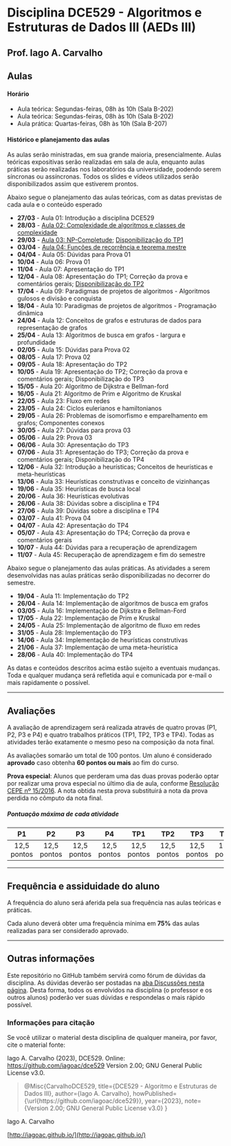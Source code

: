 
# Disciplina DCE529 - Algoritmos e Estruturas de Dados III (AEDs III)

  

## Prof. Iago A. Carvalho

## Aulas

#### Horário

- Aula teórica: Segundas-feiras, 08h às 10h (Sala B-202)
- Aula teórica: Segundas-feiras, 08h às 10h (Sala B-202)
- Aula prática: Quartas-feiras, 08h às 10h (Sala B-207)

#### Histórico e planejamento das aulas

As aulas serão ministradas, em sua grande maioria, presencialmente. Aulas teóricas expositivas serão realizadas em sala de aula, enquanto aulas práticas serão realizadas nos laboratórios da universidade, podendo serem síncronas ou assíncronas. Todos os slides e vídeos utilizados serão disponibilizados assim que estiverem prontos.  

Abaixo segue o planejamento das aulas teóricas, com as datas previstas de cada aula e o conteúdo esperado

-  **27/03** - Aula 01: Introdução a disciplina DCE529
-  **28/03** - [Aula 02: Complexidade de algoritmos e classes de complexidade](https://github.com/iagoac/dce529/blob/main/slides/aula_02.pdf)
-  **29/03** - [Aula 03: NP-Completude](https://github.com/iagoac/dce529/blob/main/slides/aula_03.pdf); [Disponibilização do TP1](https://github.com/iagoac/dce529/tree/main/trabalhos/tp_01)
-  **03/04** - [Aula 04: Funções de recorrência e teorema mestre](https://github.com/iagoac/dce529/blob/main/slides/aula_04.pdf)
-  **04/04** - Aula 05: Dúvidas para Prova 01
-  **10/04** - Aula 06: Prova 01
-  **11/04** - Aula 07: Apresentação do TP1
-  **12/04** - Aula 08: Apresentação do TP1; Correção da prova e comentários gerais; [Disponibilização do TP2](https://github.com/iagoac/dce529/tree/main/trabalhos/tp_02)
-  **17/04** - Aula 09: Paradigmas de projetos de algoritmos - Algoritmos gulosos e divisão e conquista
-  **18/04** - Aula 10: Paradigmas de projetos de algoritmos - Programação dinâmica
-  **24/04** - Aula 12: Conceitos de grafos e estruturas de dados para representação de grafos
-  **25/04** - Aula 13: Algoritmos de busca em grafos - largura e profundidade
-  **02/05** - Aula 15: Dúvidas para Prova 02
-  **08/05** - Aula 17: Prova 02
-  **09/05** - Aula 18: Apresentação do TP2
-  **10/05** - Aula 19: Apresentação do TP2; Correção da prova e comentários gerais; Disponibilização do TP3
-  **15/05** - Aula 20: Algoritmo de Dijkstra e Bellman-ford
-  **16/05** - Aula 21: Algoritmo de Prim e Algoritmo de Kruskal
-  **22/05** - Aula 23: Fluxo em redes
-  **23/05** - Aula 24: Ciclos eulerianos e hamiltonianos
-  **29/05** - Aula 26: Problemas de isomorfismo e emparelhamento em grafos; Componentes conexos
-  **30/05** - Aula 27: Dúvidas para prova 03
-  **05/06** - Aula 29: Prova 03
-  **06/06** - Aula 30: Apresentação do TP3
-  **07/06** - Aula 31: Apresentação do TP3; Correção da prova e comentários gerais; Disponibilização do TP4
-  **12/06** - Aula 32: Introdução a heurísticas; Conceitos de heurísticas e meta-heurísticas
-  **13/06** - Aula 33: Heurísticas construtivas e conceito de vizinhanças
-  **19/06** - Aula 35: Heurísticas de busca local
-  **20/06** - Aula 36: Heurísticas evolutivas
-  **26/06** - Aula 38: Dúvidas sobre a disciplina e TP4
-  **27/06** - Aula 39: Dúvidas sobre a disciplina e TP4
-  **03/07** - Aula 41: Prova 04
-  **04/07** - Aula 42: Apresentação do TP4
-  **05/07** - Aula 43: Apresentação do TP4; Correção da prova e comentários gerais
-  **10/07** - Aula 44: Dúvidas para a recuperação de aprendizagem
-  **11/07** - Aula 45: Recuperação de aprendizagem e fim do semestre

Abaixo segue o planejamento das aulas práticas. As atividades a serem desenvolvidas nas aulas práticas serão disponibilizadas no decorrer do semestre.

-  **19/04** - Aula 11: Implementação do TP2
-  **26/04** - Aula 14: Implementação de algoritmos de busca em grafos
-  **03/05** - Aula 16: Implementação de Dijkstra e Bellman-Ford
-  **17/05** - Aula 22: Implementação de Prim e Kruskal
-  **24/05** - Aula 25: Implementação de algoritmo de fluxo em redes
-  **31/05** - Aula 28: Implementação do TP3
-  **14/06** - Aula 34: Implementação de heurísticas construtivas
-  **21/06** - Aula 37: Implementação de uma meta-heurística
-  **28/06** - Aula 40: Implementação do TP4

As datas e conteúdos descritos acima estão sujeito a eventuais mudanças. Toda e qualquer mudança será refletida aqui e comunicada por e-mail o mais rapidamente o possível.

---

## Avaliações

A avaliação de aprendizagem será realizada através de quatro provas (P1, P2, P3 e P4) e quatro trabalhos práticos (TP1, TP2, TP3 e TP4). Todas as atividades terão exatamente o mesmo peso na composição da nota final.
  
As avaliações somarão um total de 100 pontos. Um aluno é considerado **aprovado** caso obtenha **60 pontos ou mais** ao fim do curso.

**Prova especial**: Alunos que perderam uma das duas provas poderão optar por realizar uma prova especial no último dia de aula, conforme [Resolução CEPE nº 15/2016](https://www.unifal-mg.edu.br/portal/wp-content/uploads/sites/52/2019/07/15-2016-aprova-Reg.-Geral-Cursos-de-gradua%C3%A7%C3%A3o-11935-8-alterada-pela-016-2019-vide-res-020-2019.pdf  "Resolução CEPE nº 15/2016"). A nota obtida nesta prova substituirá a nota da prova perdida no cômputo da nota final.

##### Pontuação máxima de cada atividade

| P1 | P2 | P3 | P4 | TP1 | TP2 | TP3 | TP4 |
| :------------: | :------------: | :------------: | :------------: | :------------: | :------------: | :------------: | :------------: |
| 12,5 pontos | 12,5 pontos | 12,5 pontos | 12,5 pontos | 12,5 pontos | 12,5 pontos | 12,5 pontos | 12,5 pontos|

---

## Frequência e assiduidade do aluno

  

A frequência do aluno será aferida pela sua frequência nas aulas teóricas e práticas.

Cada aluno deverá obter uma frequência mínima em **75%** das aulas realizadas para ser considerado aprovado.

---


## Outras informações

  

Este repositório no GitHub também servirá como fórum de dúvidas da disciplina. As dúvidas deverão ser postadas na [aba Discussões nesta página](https://github.com/iagoac/dce529/discussions). Desta forma, todos os envolvidos na disciplina (o professor e os outros alunos) poderão ver suas dúvidas e respondelas o mais rápido possível.

  

### Informações para citação

  

Se você utilizar o material desta disciplina de qualquer maneira, por favor, cite o material fonte:

  

Iago A. Carvalho (2023), DCE529. Online: https://github.com/iagoac/dce529 Version 2.00; GNU General Public License v3.0.

  
  

> @Misc{CarvalhoDCE529,
> title={DCE529 - Algoritmo e Estruturas de Dados III},
> author={Iago A. Carvalho},
> howPublished={\url{https&#58;//github\.com/iagoac/dce529}},
> year={2023},
> note={Version 2.00; GNU General Public License v3.0}
> }

  
  

Iago A. Carvalho

[http://iagoac.github.io/](http://iagoac.github.io/)
